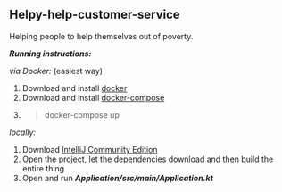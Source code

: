 ## Helpy-help-customer-service
Helping people to help themselves out of poverty.

**_Running instructions:_**

_via Docker:_ (easiest way)

1. Download and install [docker](https://docs.docker.com/get-docker/)
2. Download and install [docker-compose](https://docs.docker.com/compose/install/)
3. > docker-compose up

_locally:_

1. Download [IntelliJ Community Edition](https://www.jetbrains.com/idea/download/) 
2. Open the project, let the dependencies download and then build the entire thing
3. Open and run **_Application/src/main/Application.kt_**

